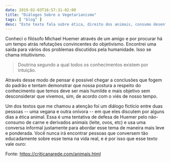 ```yaml
---
date: 2019-02-03T16:57:31-02:00
title: "Diálogos Sobre o Vegetarianismo"
tags: [ "blog" ]
desc: "Este texto fala sobre ética, direito dos animais, consumo desenfreado de carne, apelo à emoção, analogias."
---
```

Conheci o filósofo Michael Huemer através de um amigo e por procurar há um tempo atrás refutações convincentes do objetivismo. Encontrei uma saída para vários dos problemas discutidos pela humanidade. Isso se chama intuitivismo.

> Doutrina segundo a qual todos os conhecimentos existem por intuição.

Através desse modo de pensar é possível chegar a conclusões que fogem do padrão e tentam demonstrar que nossa postura a respeito do conhecimento que temos deve ser mais humilde e mais objetivo sem desconsiderar que vivemos, sim, de acordo com o viés de nosso tempo.

Um dos textos que me chamou a atenção foi um diálogo fictício entre duas pessoas -- uma vegana e outra onívora -- em que eles discutem por alguns dias a ética animal. Essa é uma tentativa de defesa de Huemer pelo não-consumo de carne e derivados animais (leite, ovos, etc) e usa uma conversa informal justamente para abordar esse tema de maneira mais leve e ponderada. Você nunca irá encontrar pessoas que conversem tão educadamente sobre esse tema na vida real, e é por isso que esse texto vale ouro:

Fonte: https://criticanarede.com/animais.html 

